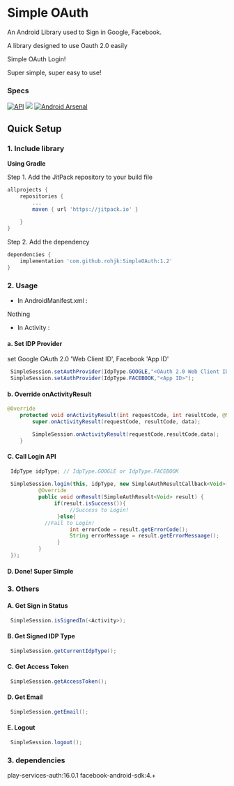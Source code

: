# Simple OAuth
An Android Library used to Sign in Google, Facebook.

A library designed to use Oauth 2.0 easily

Simple OAuth Login! 

Super simple, super easy to use!

### Specs
[![API](https://img.shields.io/badge/API-16%2B-brightgreen.svg?style=flat)](https://android-arsenal.com/api?level=16)
[![](https://jitpack.io/v/rohjk/SimpleOAuth.svg)](https://jitpack.io/#rohjk/SimpleOAuth)
[![Android Arsenal](https://img.shields.io/badge/Android%20Arsenal-Simple%20OAuth-brightgreen.svg?style=flat)](https://android-arsenal.com/details/1/7488)


## Quick Setup

### 1. Include library

**Using Gradle**

Step 1. Add the JitPack repository to your build file

``` gradle
allprojects {
    repositories {
    	...
        maven { url 'https://jitpack.io' }
        
    }
}
```

Step 2. Add the dependency

``` gradle
dependencies {
    implementation 'com.github.rohjk:SimpleOAuth:1.2'
}
```

### 2. Usage

* In AndroidManifest.xml :

Nothing


* In Activity :

#### a. Set IDP Provider

set Google OAuth 2.0 'Web Client ID', Facebook 'App ID'

``` java
 SimpleSession.setAuthProvider(IdpType.GOOGLE,"<OAuth 2.0 Web Client ID>");
 SimpleSession.setAuthProvider(IdpType.FACEBOOK,"<App ID>");
```

#### b. Override onActivityResult

``` java
@Override
    protected void onActivityResult(int requestCode, int resultCode, @Nullable Intent data) {
        super.onActivityResult(requestCode, resultCode, data);

        SimpleSession.onActivityResult(requestCode,resultCode,data);
    }
```

#### C. Call Login API

``` java
 IdpType idpType; // IdpType.GOOGLE or IdpType.FACEBOOK
 
 SimpleSession.login(this, idpType, new SimpleAuthResultCallback<Void>() {
          @Override
          public void onResult(SimpleAuthResult<Void> result) {
               if(result.isSuccess()){
                    //Success to Login!
                }else{
		    //Fail to Login!
                    int errorCode = result.getErrorCode();
                    String errorMessage = result.getErrorMessaage();
                }
          }
 });
```

#### D. Done! Super Simple



### 3. Others

#### A. Get Sign in Status

``` java
 SimpleSession.isSignedIn(<Activity>);
```

#### B. Get Signed IDP Type

``` java
 SimpleSession.getCurrentIdpType();
```

#### C. Get Access Token

``` java
 SimpleSession.getAccessToken();
```

#### D. Get Email

``` java
 SimpleSession.getEmail();
```

#### E. Logout

``` java
 SimpleSession.logout();
```


### 3. dependencies

play-services-auth:16.0.1
facebook-android-sdk:4.+
